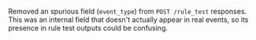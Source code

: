 Removed an spurious field (`event_type`) from `POST /rule_test` responses.  This was an internal field that doesn't actually appear in real events, so its presence in rule test outputs could be confusing.

